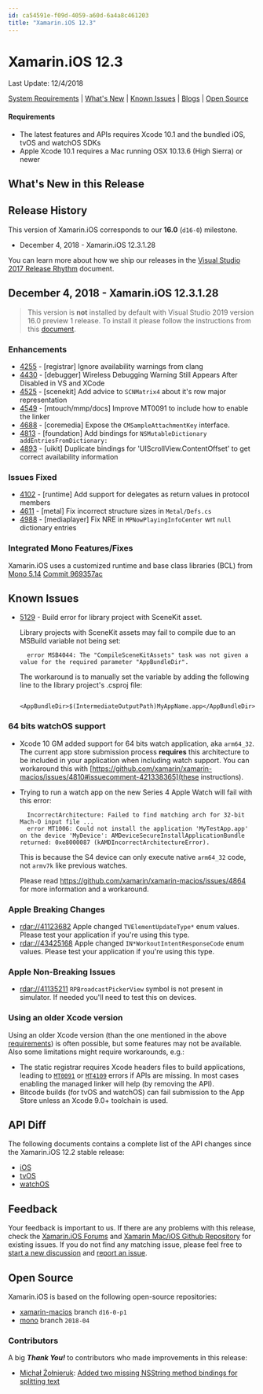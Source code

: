 ```yaml
---
id: ca54591e-f09d-4059-a60d-6a4a8c461203
title: "Xamarin.iOS 12.3"
---
```


# Xamarin.iOS 12.3
Last Update: 12/4/2018

[System Requirements](https://developer.xamarin.com/guides/cross-platform/getting_started/requirements/) | [What's New](#whats-new-in-this-release) | [Known Issues](#known-issues) | [Blogs](https://blog.xamarin.com/tag/ios/) | [Open Source](#open-source)

#### Requirements

* The latest features and APIs requires Xcode 10.1 and the bundled iOS, tvOS and watchOS SDKs
* Apple Xcode 10.1 requires a Mac running OSX 10.13.6 (High Sierra) or newer

## What's New in this Release

## Release History

This version of Xamarin.iOS corresponds to our **16.0** (`d16-0`) milestone.

* December 4, 2018 - Xamarin.iOS 12.3.1.28

You can learn more about how we ship our releases in the [Visual Studio 2017 Release Rhythm](https://www.visualstudio.com/en-us/productinfo/vs2017-release-rhythm) document.

## December 4, 2018 - Xamarin.iOS 12.3.1.28

> This version is **not** installed by default with Visual Studio 2019 version 16.0 preview 1 release. To install it please follow the instructions from this [document](https://docs.microsoft.com/xamarin/ios/get-started/installation/windows/connecting-to-mac/2019-preview).

### Enhancements

* [4255](https://github.com/xamarin/xamarin-macios/issues/4255) - [registrar] Ignore availability warnings from clang
* [4430](https://github.com/xamarin/xamarin-macios/issues/4430) - [debugger] Wireless Debugging Warning Still Appears After Disabled in VS and XCode
* [4525](https://github.com/xamarin/xamarin-macios/issues/4525) - [scenekit] Add advice to `SCNMatrix4` about it's row major representation
* [4549](https://github.com/xamarin/xamarin-macios/issues/4549) - [mtouch/mmp/docs] Improve MT0091 to include how to enable the linker
* [4688](https://github.com/xamarin/xamarin-macios/issues/4688) - [coremedia] Expose the `CMSampleAttachmentKey` interface.
* [4813](https://github.com/xamarin/xamarin-macios/issues/4813) - [foundation] Add bindings for `NSMutableDictionary addEntriesFromDictionary:`
* [4893](https://github.com/xamarin/xamarin-macios/issues/4893) - [uikit] Duplicate bindings for 'UIScrollView.ContentOffset' to get correct availability information

### Issues Fixed

* [4102](https://github.com/xamarin/xamarin-macios/issues/4102) - [runtime] Add support for delegates as return values in protocol members
* [4611](https://github.com/xamarin/xamarin-macios/issues/4611) - [metal] Fix incorrect structure sizes in `Metal/Defs.cs`
* [4988](https://github.com/xamarin/xamarin-macios/issues/4988) - [mediaplayer] Fix NRE in `MPNowPlayingInfoCenter` wrt `null` dictionary entries

### Integrated Mono Features/Fixes

Xamarin.iOS uses a customized runtime and base class libraries (BCL) from 
[Mono 5.14](http://www.mono-project.com/docs/about-mono/releases/5.14.0/)
[Commit 969357ac](https://github.com/mono/mono/commit/969357ac02b2c08a43ef89d98aca550d3648bf00)

## Known Issues

* [5129](https://github.com/xamarin/xamarin-macios/issues/5129) - Build error for library project with SceneKit asset.

    Library projects with SceneKit assets may fail to compile due to an
    MSBuild variable not being set:

        error MSB4044: The "CompileSceneKitAssets" task was not given a value for the required parameter "AppBundleDir".

    The workaround is to manually set the variable by adding the following
    line to the library project's .csproj file:

        <AppBundleDir>$(IntermediateOutputPath)MyAppName.app</AppBundleDir>

### 64 bits watchOS support

* Xcode 10 GM added support for 64 bits watch application, aka `arm64_32`. The current app store submission process **requires** this architecture to be included in your application when including watch support. You can workaround this with [https://github.com/xamarin/xamarin-macios/issues/4810#issuecomment-421338365](these instructions).

* Trying to run a watch app on the new Series 4 Apple Watch will fail with this error:

        IncorrectArchitecture: Failed to find matching arch for 32-bit Mach-O input file ...
        error MT1006: Could not install the application 'MyTestApp.app' on the device 'MyDevice': AMDeviceSecureInstallApplicationBundle returned: 0xe8000087 (kAMDIncorrectArchitectureError).

     This is because the S4 device can only execute native `arm64_32` code, not `armv7k` like previous watches.

     Please read https://github.com/xamarin/xamarin-macios/issues/4864 for more information and a workaround.

### Apple Breaking Changes

* [rdar://41123682]() Apple changed `TVElementUpdateType*` enum values. Please test your application if you're using this type.
* [rdar://43425168]() Apple changed `IN*WorkoutIntentResponseCode` enum values. Please test your application if you're using this type.

### Apple Non-Breaking Issues

* [rdar://41135211]() `RPBroadcastPickerView` symbol is not present in simulator. If needed you'll need to test this on devices.

### Using an older Xcode version

Using an older Xcode version (than the one mentioned in the above [requirements](#Requirements)) is often possible, but some features may not be available. Also some limitations might require workarounds, e.g.:

* The static registrar requires Xcode headers files to build applications, leading to [`MT0091`](https://developer.xamarin.com/guides/ios/troubleshooting/mtouch-errors/#MT0091) or [`MT4109`](https://developer.xamarin.com/guides/ios/troubleshooting/mtouch-errors/#MT4109) errors if APIs are missing. In most cases enabling the managed linker will help (by removing the API).
* Bitcode builds (for tvOS and watchOS) can fail submission to the App Store unless an Xcode 9.0+ toolchain is used.

## API Diff

The following documents contains a complete list of the API changes since the Xamarin.iOS 12.2 stable release:

* [iOS](/releases/ios/api_changes/ios-12-2-1-12-3-1)
* [tvOS](/releases/ios/api_changes/tvos-12-2-1-12-3-1)
* [watchOS](/releases/ios/api_changes/watchos-12-2-1-12-3-1)

## Feedback

Your feedback is important to us. If there are any problems with this release, check the [Xamarin.iOS Forums](https://forums.xamarin.com/categories/) and [Xamarin Mac/iOS Github Repository](https://github.com/xamarin/xamarin-macios/issues) for existing issues. If you do not find any matching issue, please feel free to [start a new discussion](https://forums.xamarin.com/post/discussion/ios) and [report an issue](https://github.com/xamarin/xamarin-macios/issues/new).

## Open Source

Xamarin.iOS is based on the following open-source repositories:

* [xamarin-macios](https://github.com/xamarin/xamarin-macios) branch `d16-0-p1`
* [mono](https://github.com/mono/mono/tree/2018-04) branch `2018-04`

### Contributors

A big ***Thank You!*** to contributors who made improvements in this release:

* [Michał Żołnieruk](https://github.com/miszu): [Added two missing NSString method bindings for splitting text](https://github.com/xamarin/xamarin-macios/pull/4828)
